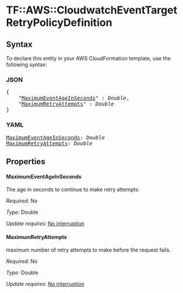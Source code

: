# TF::AWS::CloudwatchEventTarget RetryPolicyDefinition

## Syntax

To declare this entity in your AWS CloudFormation template, use the following syntax:

### JSON

<pre>
{
    "<a href="#maximumeventageinseconds" title="MaximumEventAgeInSeconds">MaximumEventAgeInSeconds</a>" : <i>Double</i>,
    "<a href="#maximumretryattempts" title="MaximumRetryAttempts">MaximumRetryAttempts</a>" : <i>Double</i>
}
</pre>

### YAML

<pre>
<a href="#maximumeventageinseconds" title="MaximumEventAgeInSeconds">MaximumEventAgeInSeconds</a>: <i>Double</i>
<a href="#maximumretryattempts" title="MaximumRetryAttempts">MaximumRetryAttempts</a>: <i>Double</i>
</pre>

## Properties

#### MaximumEventAgeInSeconds

The age in seconds to continue to make retry attempts.

_Required_: No

_Type_: Double

_Update requires_: [No interruption](https://docs.aws.amazon.com/AWSCloudFormation/latest/UserGuide/using-cfn-updating-stacks-update-behaviors.html#update-no-interrupt)

#### MaximumRetryAttempts

maximum number of retry attempts to make before the request fails.

_Required_: No

_Type_: Double

_Update requires_: [No interruption](https://docs.aws.amazon.com/AWSCloudFormation/latest/UserGuide/using-cfn-updating-stacks-update-behaviors.html#update-no-interrupt)

